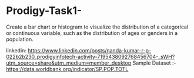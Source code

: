 # Prodigy-Task1-


Create a bar chart or histogram to visualize the distribution of a categorical or continuous variable, such as the distribution of ages or genders in a population.


linkedin:  https://www.linkedin.com/posts/nanda-kumar-r-p-022b2b230_prodigyinfotech-activity-7195438092768456704-_sWH?utm_source=share&utm_medium=member_desktop
Sample Dataset :- https://data.worldbank.org/indicator/SP.POP.TOTL
